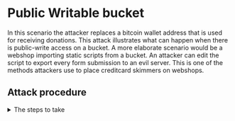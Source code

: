 # Public Writable bucket
In this scenario the attacker replaces a bitcoin wallet address that is used for receiving donations.
This attack illustrates what can happen when there is public-write access on a bucket.
A more elaborate scenario would be a webshop importing static scripts from a bucket. An attacker can edit the script to export every form submission to an evil server.
This is one of the methods attackers use to place creditcard skimmers on webshops.

## Attack procedure
<details><summary>The steps to take</summary>

1. Browse to the URL of the writable bucket (given in Terraform output).
2. Notice that there is a BTC address for receiving donations.
3. Notice that the site is hosted on S3.
4. Using CLI sync the S3 bucket to your local machine (possible due to public read)
5. Edit the BTC address or anything else in `index.html`.
6. Upload the `index.html` file to the bucket with public read rights `aws s3 cp index.html s3://[bucket-name] --acl public-read-write`.

You can choose `public-read` or `public-read-write`. However if you use `public-read`, the owner of the bucket can not modify the file and might notice something is going on.
</details>